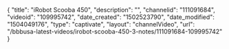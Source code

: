 {
    "title": "iRobot Scooba 450",
    "description": "",
    "channelid": "111091684",
    "videoid": "109995742",
    "date_created": "1502523790",
    "date_modified": "1504049176",
    "type": "captivate",
    "layout": "channelVideo",
    "url": "\/bbbusa-latest-videos\/irobot-scooba-450-3-notes\/111091684-109995742"
}